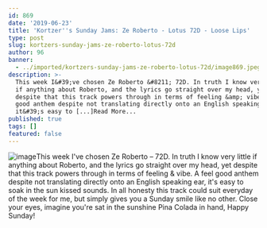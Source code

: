 ```yaml
---
id: 869
date: '2019-06-23'
title: 'Kortzer''s Sunday Jams: Ze Roberto - Lotus 72D - Loose Lips'
type: post
slug: kortzers-sunday-jams-ze-roberto-lotus-72d
author: 96
banner:
  - ../imported/kortzers-sunday-jams-ze-roberto-lotus-72d/image869.jpeg
description: >-
  This week I&#39;ve chosen Ze Roberto &#8211; 72D. In truth I know very little
  if anything about Roberto, and the lyrics go straight over my head, yet
  despite that this track powers through in terms of feeling &amp; vibe. A feel
  good anthem despite not translating directly onto an English speaking ear,
  it&#39;s easy to [...]Read More...
published: true
tags: []
featured: false
---
```

![image](../../imported/kortzers-sunday-jams-ze-roberto-lotus-72d/image869.jpeg)This week I've chosen Ze Roberto – 72D. In truth I know very little if anything about Roberto, and the lyrics go straight over my head, yet despite that this track powers through in terms of feeling & vibe. A feel good anthem despite not translating directly onto an English speaking ear, it's easy to soak in the sun kissed sounds. In all honesty this track could suit everyday of the week for me, but simply gives you a Sunday smile like no other. Close your eyes, imagine you're sat in the sunshine Pina Colada in hand, Happy Sunday!